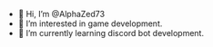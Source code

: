 - 👋 Hi, I’m @AlphaZed73
- 👀 I’m interested in game development. 
- 🌱 I’m currently learning discord bot development.
